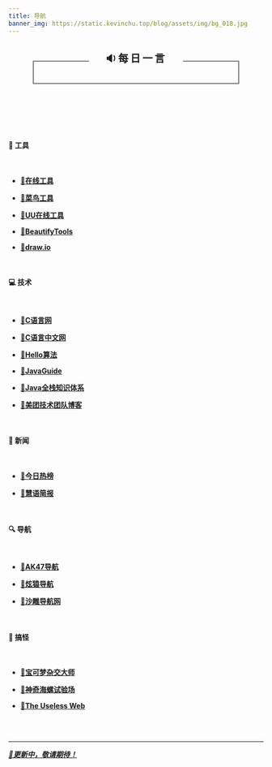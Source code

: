 ```yaml
---
title: 导航
banner_img: https://static.kevinchu.top/blog/assets/img/bg_018.jpg
---
```

<style>

.hitokoto-wrap {
    position: relative;
    top: -30px;
    width: 730px;
    max-width: 80%;
    border: 2px solid #797979;
    border-top: none;
    text-align: center;
    margin: 80px auto;
}

.hitokoto-wrap h1 {
    font-size: 20px;
    position: relative;
    margin-top: -20px;
    display: inline-block;
    letter-spacing: 4px;
    /* color: #797979 */
}

.hitokoto-wrap h1:hover {
    cursor:pointer;
    font-weight: bolder;
}

.hitokoto-wrap p {
    width: 70%;
    margin: auto;
    line-height: 30px;
    /* color: #797979; */
}

.hitokoto-wrap p#hitokoto {
    top: 5px;
    position: relative;
    font-size: 25px;
}

.hitokoto-wrap p#info {
    font-size: 15px;
    margin: 15px auto;
    text-align: right;
}

.hitokoto-border {
    position: absolute;
    height: 2px;
    width: 27%;
    background-color: #797979;
}

.hitokoto-right {
    right: 0;
}

.hitokoto-left {
    left: 0;
}

@media (max-width: 685px) {
    .hitokoto-border {
        width: 18%;
    }
}

@media (max-width: 500px) {
    .hitokoto-wrap {
        margin-top: 60px;
        margin-bottom: 20px;
        border-top: 2px solid #797979;
    }

    .hitokoto-wrap h1 {
        margin: 20px 6px;
    }

    .hitokoto-border {
        display: none;
    }
}

.widget-border {
    display: flex;  
    flex-wrap: wrap;
    justify-content: center;      
}

.widget-item {
    max-width: 180px;
}

</style>
<script src="https://static.kevinchu.top/blog/assets/js/sakura.js"></script>

<div class="hitokoto-wrap">
<div class="hitokoto-border hitokoto-left"></div>
<div class="hitokoto-border hitokoto-right"></div>
<h1 id="refresh">🔉每日一言</h1>
<p id="hitokoto"></p>
<p id="info"></p>
<script>
    function fetchHitokoto() {
        const text = document.querySelector('#hitokoto');
        const info = document.querySelector('#info');
        text.innerText = '挑选中...';
        info.innerText = '';
        fetch('https://v1.hitokoto.cn/?c=a&c=b&c=c&c=d&c=f&c=h&c=i&c=k', {
            cache: "no-store"
            }
        ).then(response => response.json())
        .then(data => {
            text.innerText = data.hitokoto;
            info.innerText = '出自：' + data.from;
        })
        .catch(console.error);
    }
    var refreshBtn = document.getElementById("refresh");
    refreshBtn.onclick = function () {
        fetchHitokoto();
    }
    fetchHitokoto();
</script>
</div>


#### 🔨 工具

<br>

- [**🔗在线工具**](https://tool.lu/)

- [**🔗菜鸟工具**](https://c.runoob.com/)

- [**🔗UU在线工具**](https://uutool.cn/)

- [**🔗BeautifyTools**](https://beautifytools.com/)

- [**🔗draw.io**](https://www.draw.io/)

<br>

#### 💻 技术

<br>

- [**🔗C语言网**](https://www.dotcpp.com/course/)

- [**🔗C语言中文网**](http://c.biancheng.net/)

- [**🔗Hello算法**](https://www.hello-algo.com/)

- [**🔗JavaGuide**](https://javaguide.cn/)

- [**🔗Java全栈知识体系**](https://www.pdai.tech/)

- [**🔗美团技术团队博客**](https://tech.meituan.com/)

<br>

#### 📱 新闻

<br>

- [**🔗今日热榜**](https://tophub.today/)

- [**🔗慧语简报**](https://news.topurl.cn/)

<br>

#### 🔍 导航

<br>

- [**🔗AK47导航**](https://www.ak47s.cn/)

- [**🔗炫猿导航**](https://xydh.fun/)

- [**🔗沙雕导航网**](https://shadiao.pro/)

<br>

#### 👾 搞怪 

<br>

- [**🔗宝可梦杂交大师**](https://pokemon.alexonsager.net/zh/)

- [**🔗神奇海螺试验场**](https://lab.magiconch.com/)

- [**🔗The Useless Web**](https://theuselessweb.com/)   

<br>



<link
  rel="stylesheet"
  href="https://cdn.jsdelivr.net/npm/sakana-widget@2.5.0/lib/sakana.min.css"
/>

<div class="widget-border">
<div id="pokemon-pikachu-widget" class="widget-item"></div>
<div id="pokemon-psyduck-widget" class="widget-item"></div>
<div id="pokemon-slowpoke-widget" class="widget-item"></div>
<div id="pokemon-bulbasaur-widget" class="widget-item"></div>
</div>

<script>
  function initSakanaWidget() {
    const map = new Map([
        ['pokemon-pikachu','https://static.kevinchu.top/blog/assets/img/pokemon-pikachu.png'],
        ['pokemon-psyduck','https://static.kevinchu.top/blog/assets/img/pokemon-psyduck.png'],
        ['pokemon-slowpoke','https://static.kevinchu.top/blog/assets/img/pokemon-slowpoke.png'],
        ['pokemon-bulbasaur','https://static.kevinchu.top/blog/assets/img/pokemon-bulbasaur.png'],
        ['pokemon-charmander','https://static.kevinchu.top/blog/assets/img/pokemon-charmander.png'],
        ['pokemon-squirtle','https://static.kevinchu.top/blog/assets/img/pokemon-squirtle.png'],
        ['pokemon-eevee','https://static.kevinchu.top/blog/assets/img/pokemon-eevee.png'],
        ['pokemon-jigglypuff','https://static.kevinchu.top/blog/assets/img/pokemon-jigglypuff.png'],
        ['pokemon-cubone','https://static.kevinchu.top/blog/assets/img/pokemon-cubone.png'],
        ['pokemon-snorlax','https://static.kevinchu.top/blog/assets/img/pokemon-snorlax.png']
    ]);

    function registerSakana(name, img){
        const widget = SakanaWidget.getCharacter('chisato');
        widget.image = img;
        SakanaWidget.registerCharacter(name, widget);
    }

    map.forEach((val,key) => {
        registerSakana(key,val);
    })
    
    new SakanaWidget({ character: 'pokemon-pikachu' }).mount('#pokemon-pikachu-widget');
    new SakanaWidget({ character: 'pokemon-psyduck' }).mount('#pokemon-psyduck-widget');
    new SakanaWidget({ character: 'pokemon-slowpoke' }).mount('#pokemon-slowpoke-widget');
    new SakanaWidget({ character: 'pokemon-bulbasaur' }).mount('#pokemon-bulbasaur-widget');

  }
</script>

<script
  async
  onload="initSakanaWidget()"
  src="https://cdn.jsdelivr.net/npm/sakana-widget@2.5.0/lib/sakana.min.js"
></script>

<br>

---

[***📌更新中，敬请期待！***]()



